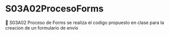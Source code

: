 # S03A02ProcesoForms
🧪 S03A02 Proceso de Forms
se realiza el codigo propuesto en clase para la creacion de un formulario de envío
